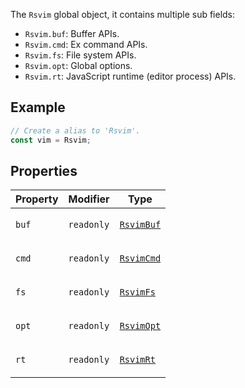 The `Rsvim` global object, it contains multiple sub fields:

- `Rsvim.buf`: Buffer APIs.
- `Rsvim.cmd`: Ex command APIs.
- `Rsvim.fs`: File system APIs.
- `Rsvim.opt`: Global options.
- `Rsvim.rt`: JavaScript runtime (editor process) APIs.

## Example

```javascript
// Create a alias to 'Rsvim'.
const vim = Rsvim;
```

## Properties

<table>
<thead>
<tr>
<th>Property</th>
<th>Modifier</th>
<th>Type</th>
</tr>
</thead>
<tbody>
<tr>
<td>

<a id="buf"></a> `buf`

</td>
<td>

`readonly`

</td>
<td>

[`RsvimBuf`](RsvimBuf.md)

</td>
</tr>
<tr>
<td>

<a id="cmd"></a> `cmd`

</td>
<td>

`readonly`

</td>
<td>

[`RsvimCmd`](RsvimCmd.md)

</td>
</tr>
<tr>
<td>

<a id="fs"></a> `fs`

</td>
<td>

`readonly`

</td>
<td>

[`RsvimFs`](RsvimFs.md)

</td>
</tr>
<tr>
<td>

<a id="opt"></a> `opt`

</td>
<td>

`readonly`

</td>
<td>

[`RsvimOpt`](RsvimOpt.md)

</td>
</tr>
<tr>
<td>

<a id="rt"></a> `rt`

</td>
<td>

`readonly`

</td>
<td>

[`RsvimRt`](RsvimRt.md)

</td>
</tr>
</tbody>
</table>
